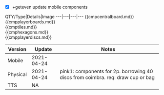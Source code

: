 - [x] +geteven update mobile components




QTY/Type|Details|Image
---|---|---|---
{{cmpcentralboard.md}}  
{{cmpplayerboards.md}}  
{{cmptiles.md}}  
{{cmphexagons.md}}  
{{cmpplayerdiscs.md}}  


Version|Update|Notes
---|---|---
Mobile|2021-04-24|
Physical|2021-04-24|pink1: components for 2p. borrowing 40 discs from coimbra. req: draw cup or bag
TTS|NA|